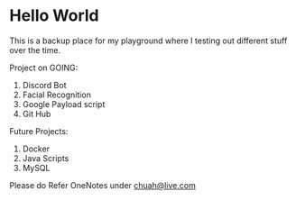 # Hello World
This is a backup place for my playground where I testing out different stuff over the time.

Project on GOING:

1. Discord Bot
2. Facial Recognition
3. Google Payload script
4. Git Hub

Future Projects:
1. Docker
2. Java Scripts
3. MySQL

Please do Refer OneNotes under chuah@live.com
